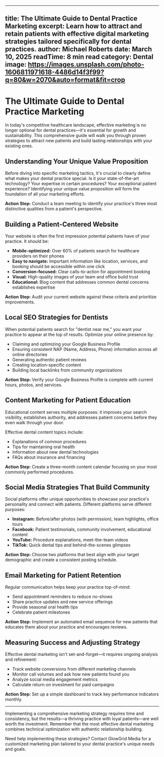 
---
title: The Ultimate Guide to Dental Practice Marketing
excerpt: Learn how to attract and retain patients with effective digital marketing strategies tailored specifically for dental practices.
author: Michael Roberts
date: March 10, 2025
readTime: 8 min read
category: Dental
image: https://images.unsplash.com/photo-1606811971618-4486d14f3f99?q=80&w=2070&auto=format&fit=crop
---

# The Ultimate Guide to Dental Practice Marketing

In today's competitive healthcare landscape, effective marketing is no longer optional for dental practices—it's essential for growth and sustainability. This comprehensive guide will walk you through proven strategies to attract new patients and build lasting relationships with your existing ones.

## Understanding Your Unique Value Proposition

Before diving into specific marketing tactics, it's crucial to clearly define what makes your dental practice special. Is it your state-of-the-art technology? Your expertise in certain procedures? Your exceptional patient experience? Identifying your unique value proposition will form the foundation of all your marketing efforts.

**Action Step:** Conduct a team meeting to identify your practice's three most distinctive qualities from a patient's perspective.

## Building a Patient-Centered Website

Your website is often the first impression potential patients have of your practice. It should be:

- **Mobile-optimized:** Over 60% of patients search for healthcare providers on their phones
- **Easy to navigate:** Important information like location, services, and booking should be accessible within one click
- **Conversion-focused:** Clear calls-to-action for appointment booking
- **Visual:** High-quality images of your team and office build trust
- **Educational:** Blog content that addresses common dental concerns establishes expertise

**Action Step:** Audit your current website against these criteria and prioritize improvements.

## Local SEO Strategies for Dentists

When potential patients search for "dentist near me," you want your practice to appear at the top of results. Optimize your online presence by:

- Claiming and optimizing your Google Business Profile
- Ensuring consistent NAP (Name, Address, Phone) information across all online directories
- Generating authentic patient reviews
- Creating location-specific content
- Building local backlinks from community organizations

**Action Step:** Verify your Google Business Profile is complete with current hours, photos, and services.

## Content Marketing for Patient Education

Educational content serves multiple purposes: it improves your search visibility, establishes authority, and addresses patient concerns before they even walk through your door.

Effective dental content topics include:

- Explanations of common procedures
- Tips for maintaining oral health
- Information about new dental technologies
- FAQs about insurance and financing

**Action Step:** Create a three-month content calendar focusing on your most commonly performed procedures.

## Social Media Strategies That Build Community

Social platforms offer unique opportunities to showcase your practice's personality and connect with patients. Different platforms serve different purposes:

- **Instagram:** Before/after photos (with permission), team highlights, office tours
- **Facebook:** Patient testimonials, community involvement, educational content
- **YouTube:** Procedure explanations, meet-the-team videos
- **TikTok:** Quick dental tips and behind-the-scenes glimpses

**Action Step:** Choose two platforms that best align with your target demographic and create a consistent posting schedule.

## Email Marketing for Patient Retention

Regular communication helps keep your practice top-of-mind:

- Send appointment reminders to reduce no-shows
- Share practice updates and new service offerings
- Provide seasonal oral health tips
- Celebrate patient milestones

**Action Step:** Implement an automated email sequence for new patients that educates them about your practice and encourages reviews.

## Measuring Success and Adjusting Strategy

Effective dental marketing isn't set-and-forget—it requires ongoing analysis and refinement:

- Track website conversions from different marketing channels
- Monitor call volumes and ask how new patients found you
- Analyze social media engagement metrics
- Calculate return on investment for paid campaigns

**Action Step:** Set up a simple dashboard to track key performance indicators monthly.

---

Implementing a comprehensive marketing strategy requires time and consistency, but the results—a thriving practice with loyal patients—are well worth the investment. Remember that the most effective dental marketing combines technical optimization with authentic relationship building.

Need help implementing these strategies? Contact GlowGrid Media for a customized marketing plan tailored to your dental practice's unique needs and goals.
